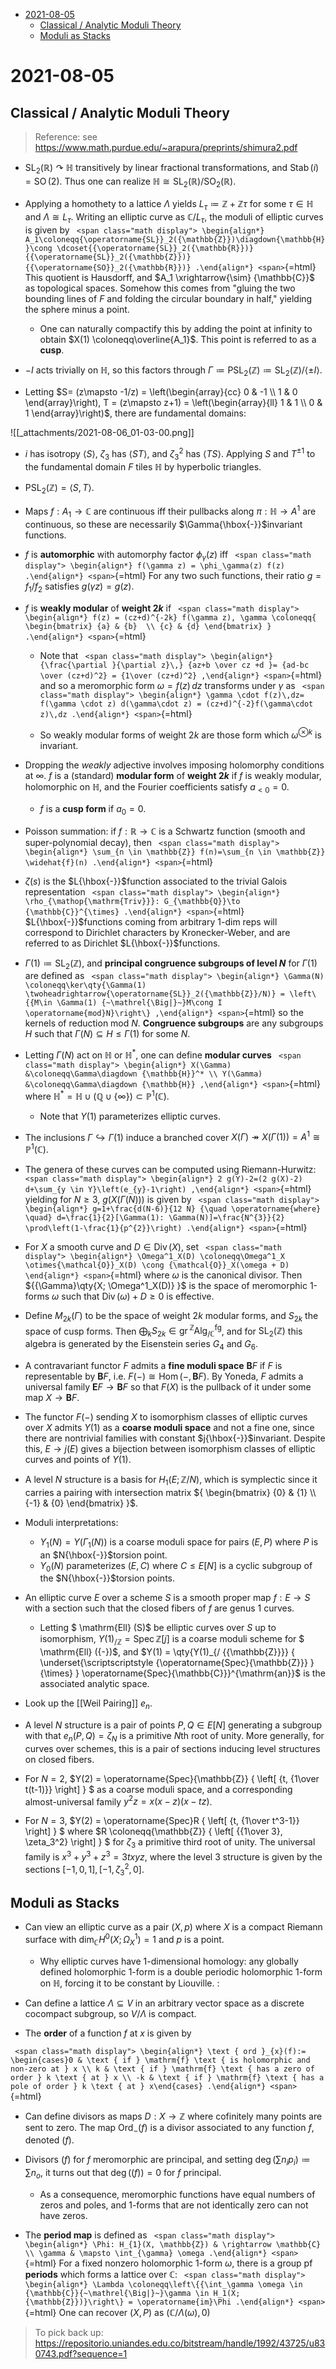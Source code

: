 -   [2021-08-05](#section)
    -   [Classical / Analytic Moduli Theory](#classical-analytic-moduli-theory)
    -   [Moduli as Stacks](#moduli-as-stacks)














2021-08-05
==========

Classical / Analytic Moduli Theory
----------------------------------

> Reference: see <https://www.math.purdue.edu/~arapura/preprints/shimura2.pdf>

-   ${\operatorname{SL}}_2({\mathbb{R}})\curvearrowright{\mathbb{H}}$ transitively by linear fractional transformations, and ${\operatorname{Stab}}(i) = {\operatorname{SO}}(2)$. Thus one can realize ${\mathbb{H}}\cong {\operatorname{SL}}_2({\mathbb{R}})/{\operatorname{SO}}_2({\mathbb{R}})$.

-   Applying a homothety to a lattice $\Lambda$ yields $L_\tau \coloneqq{\mathbb{Z}}+ {\mathbb{Z}}\tau$ for some $\tau\in{\mathbb{H}}$ and $\Lambda \cong L_\tau$. Writing an elliptic curve as ${\mathbb{C}}/L_\tau$, the moduli of elliptic curves is given by `
    <span class="math display">
    \begin{align*}
    A_1\coloneqq{\operatorname{SL}}_2({\mathbb{Z}})\diagdown{\mathbb{H}}\cong \dcoset{{\operatorname{SL}}_2({\mathbb{R}})}{{\operatorname{SL}}_2({\mathbb{Z}})}{{\operatorname{SO}}_2({\mathbb{R}})}
    .\end{align*}
    <span>`{=html} This quotient is Hausdorff, and $A_1 \xrightarrow{\sim} {\mathbb{C}}$ as topological spaces. Somehow this comes from "gluing the two bounding lines of $F$ and folding the circular boundary in half," yielding the sphere minus a point.

    -   One can naturally compactify this by adding the point at infinity to obtain $X(1) \coloneqq\overline{A_1}$. This point is referred to as a **cusp**.

-   $-I$ acts trivially on ${\mathbb{H}}$, so this factors through $\Gamma \coloneqq{\operatorname{PSL}}_2({\mathbb{Z}}) \coloneqq{\operatorname{SL}}_2({\mathbb{Z}})/\left\langle{\pm I}\right\rangle$.

-   Letting $S= (z\mapsto -1/z) = \left(\begin{array}{cc} 0 & -1 \\ 1 & 0 \end{array}\right), T = (z\mapsto z+1) = \left(\begin{array}{ll} 1 & 1 \\ 0 & 1 \end{array}\right)$, there are fundamental domains:

![[_attachments/2021-08-06_01-03-00.png]]

-   $i$ has isotropy $\left\langle{S}\right\rangle$, $\zeta_3$ has $\left\langle{ST}\right\rangle$, and $\zeta_3^2$ has $\left\langle{TS}\right\rangle$. Applying $S$ and $T^{\pm 1}$ to the fundamental domain $F$ tiles ${\mathbb{H}}$ by hyperbolic triangles.

-   ${\operatorname{PSL}}_2({\mathbb{Z}}) = \left\langle{S, T}\right\rangle$.

-   Maps $f: A_1\to {\mathbb{C}}$ are continuous iff their pullbacks along $\pi: {\mathbb{H}}\to A^1$ are continuous, so these are necessarily $\Gamma{\hbox{-}}$invariant functions.

-   $f$ is **automorphic** with automorphy factor $\phi_\gamma(z)$ iff `
    <span class="math display">
    \begin{align*}
    f(\gamma z) = \phi_\gamma(z) f(z)
    .\end{align*}
    <span>`{=html} For any two such functions, their ratio $g=f_1/f_2$ satisfies $g(\gamma z) = g(z)$.

-   $f$ is **weakly modular** of **weight $2k$** if `
    <span class="math display">
    \begin{align*}
    f(z) = (cz+d)^{-2k} f(\gamma z), \gamma \coloneqq{
    \begin{bmatrix}
      {a} & {b} 
    \\
      {c} & {d}
    \end{bmatrix}
    }
    .\end{align*}
    <span>`{=html}

    -   Note that `
        <span class="math display">
        \begin{align*}
        {\frac{\partial }{\partial z}\,} {az+b \over cz +d }= {ad-bc \over (cz+d)^2} = {1\over (cz+d)^2}
        ,\end{align*}
        <span>`{=html} and so a meromorphic form $\omega = f(z) \,dz$ transforms under $\gamma$ as `
        <span class="math display">
        \begin{align*}
        \gamma \cdot f(z)\,dz= f(\gamma \cdot z) d(\gamma\cdot z) = (cz+d)^{-2}f(\gamma\cdot z)\,dz
        .\end{align*}
        <span>`{=html}

    -   So weakly modular forms of weight $2k$ are those form which $\omega^{\otimes k}$ is invariant.

-   Dropping the *weakly* adjective involves imposing holomorphy conditions at $\infty$. $f$ is a (standard) **modular form** of **weight $2k$** if $f$ is weakly modular, holomorphic on ${\mathbb{H}}$, and the Fourier coefficients satisfy $a_{<0} = 0$.

    -   $f$ is a **cusp form** if $a_0 = 0$.

-   Poisson summation: if $f:{\mathbb{R}}\to {\mathbb{C}}$ is a Schwartz function (smooth and super-polynomial decay), then `
    <span class="math display">
    \begin{align*}
    \sum_{n \in \mathbb{Z}} f(n)=\sum_{n \in \mathbb{Z}} \widehat{f}(n)
    .\end{align*}
    <span>`{=html}

-   $\zeta(s)$ is the $L{\hbox{-}}$function associated to the trivial Galois representation `
    <span class="math display">
    \begin{align*}
    \rho_{\mathop{\mathrm{Triv}}}: G_{\mathbb{Q}}\to {\mathbb{C}}^{\times}
    .\end{align*}
    <span>`{=html} $L{\hbox{-}}$functions coming from arbitrary 1-dim reps will correspond to Dirichlet characters by Kronecker-Weber, and are referred to as Dirichlet $L{\hbox{-}}$functions.

-   $\Gamma(1) \coloneqq{\operatorname{SL}}_2({\mathbb{Z}})$, and **principal congruence subgroups of level $N$** for $\Gamma(1)$ are defined as `
    <span class="math display">
    \begin{align*}
    \Gamma(N) \coloneqq\ker\qty{\Gamma(1) \twoheadrightarrow{\operatorname{SL}}_2({\mathbb{Z}}/N)} = \left\{{M\in \Gamma(1) {~\mathrel{\Big|}~}M\cong I \operatorname{mod}N}\right\}
    ,\end{align*}
    <span>`{=html} so the kernels of reduction mod $N$. **Congruence subgroups** are any subgroups $H$ such that $\Gamma(N) \subseteq H \leq \Gamma(1)$ for some $N$.

-   Letting $\Gamma(N)$ act on ${\mathbb{H}}$ or ${\mathbb{H}}^*$, one can define **modular curves** `
    <span class="math display">
    \begin{align*}
    X(\Gamma) &\coloneqq\Gamma\diagdown {\mathbb{H}}^* \\
    Y(\Gamma) &\coloneqq\Gamma\diagdown {\mathbb{H}}
    ,\end{align*}
    <span>`{=html} where ${\mathbb{H}}^* = {\mathbb{H}}\cup({\mathbb{Q}}\cup\left\{{\infty}\right\}) \subset {\mathbb{P}}^1({\mathbb{C}})$.

    -   Note that $Y(1)$ parameterizes elliptic curves.

-   The inclusions $\Gamma \hookrightarrow\Gamma(1)$ induce a branched cover $X(\Gamma) \twoheadrightarrow X(\Gamma(1)) = A^1 \cong {\mathbb{P}}^1({\mathbb{C}})$.

-   The genera of these curves can be computed using Riemann-Hurwitz: `
    <span class="math display">
    \begin{align*}
    2 g(Y)-2=(2 g(X)-2) d+\sum_{y \in Y}\left(e_{y}-1\right)
    ,\end{align*}
    <span>`{=html} yielding for $N\geq 3$, $g(X(\Gamma(N)))$ is given by `
    <span class="math display">
    \begin{align*}
    g=1+\frac{d(N-6)}{12 N}
    {\quad \operatorname{where} \quad}
    d=\frac{1}{2}[\Gamma(1): \Gamma(N)]=\frac{N^{3}}{2} \prod\left(1-\frac{1}{p^{2}}\right)
    .\end{align*}
    <span>`{=html}

-   For $X$ a smooth curve and $D\in \operatorname{Div}(X)$, set `
    <span class="math display">
    \begin{align*}
    \Omega^1_X(D) \coloneqq\Omega^1_X \otimes{\mathcal{O}}_X(D) \cong {\mathcal{O}}_X(\omega + D)
    \end{align*}
    <span>`{=html} where $\omega$ is the canonical divisor. Then ${{\Gamma}\qty{X; \Omega^1_X(D)} }$ is the space of meromorphic 1-forms $\omega$ such that $\operatorname{Div}(\omega) + D \geq 0$ is effective.

-   Define $M_{2k}(\Gamma)$ to be the space of weight $2k$ modular forms, and $S_{2k}$ the space of cusp forms. Then $\bigoplus_k S_{2k} \in {\mathsf{gr}\,}^{\mathbb{Z}}{\mathsf{Alg}}_{/ {{\mathbb{C}}}} ^{\mathrm{fg}}$, and for ${\operatorname{SL}}_2({\mathbb{Z}})$ this algebra is generated by the Eisenstein series $G_4$ and $G_6$.

-   A contravariant functor $F$ admits a **fine moduli space** ${\mathbf{B}}F$ if $F$ is representable by ${\mathbf{B}}F$, i.e. $F({-}) \cong \mathop{\mathrm{Hom}}({-}, {\mathbf{B}}F)$. By Yoneda, $F$ admits a universal family ${\mathbf{E}}F \to {\mathbf{B}}F$ so that $F(X)$ is the pullback of it under some map $X\to {\mathbf{B}}F$.

-   The functor $F({-})$ sending $X$ to isomorphism classes of elliptic curves over $X$ admits $Y(1)$ as a **coarse moduli space** and not a fine one, since there are nontrivial families with constant $j{\hbox{-}}$invariant. Despite this, $E\to j(E)$ gives a bijection between isomorphism classes of elliptic curves and points of $Y(1)$.

-   A level $N$ structure is a basis for $H_1(E; {\mathbb{Z}}/N)$, which is symplectic since it carries a pairing with intersection matrix ${
    \begin{bmatrix}
      {0} & {1} 
    \\
      {-1} & {0}
    \end{bmatrix}
    }$.

-   Moduli interpretations:

    -   $Y_1(N) = Y(\Gamma_1(N))$ is a coarse moduli space for pairs $(E, P)$ where $P$ is an $N{\hbox{-}}$torsion point.
    -   $Y_0(N)$ parameterizes $(E, C)$ where $C\leq E[N]$ is a cyclic subgroup of the $N{\hbox{-}}$torsion points.

-   An elliptic curve $E$ over a scheme $S$ is a smooth proper map $f:E\to S$ with a section such that the closed fibers of $f$ are genus 1 curves.

    -   Letting $ \mathrm{Ell} (S)$ be elliptic curves over $S$ up to isomorphism, $Y(1)_{/ {{\mathbb{Z}}}}  = \operatorname{Spec}{\mathbb{Z}}[j]$ is a coarse moduli scheme for $ \mathrm{Ell} ({-})$, and $Y(1) = \qty{Y(1)_{/ {{\mathbb{Z}}}}  { \underset{\scriptscriptstyle {\operatorname{Spec}{\mathbb{Z}}} }{\times} } \operatorname{Spec}{\mathbb{C}}}^{\mathrm{an}}$ is the associated analytic space.

-   Look up the \[\[Weil Pairing\]\] $e_n$.

-   A level $N$ structure is a pair of points $P, Q \in E[N]$ generating a subgroup with that $e_n(P, Q) = \zeta_N$ is a primitive $N$th root of unity. More generally, for curves over schemes, this is a pair of sections inducing level structures on closed fibers.

-   For $N=2$, $Y(2) = \operatorname{Spec}{\mathbb{Z}} { \left[ {t, {1\over t(t-1)}} \right] } $ as a coarse moduli space, and a corresponding almost-universal family $y^2z = x(x-z)(x-tz)$.

-   For $N=3$, $Y(2) = \operatorname{Spec}R { \left[ {t, {1\over t^3-1}} \right] } $ where $R \coloneqq{\mathbb{Z}} { \left[ {{1\over 3}, \zeta_3^2} \right] } $ for $\zeta_3$ a primitive third root of unity. The universal family is $x^3 + y^3 + z^3 = 3txyz$, where the level 3 structure is given by the sections ${\left[ {-1, 0, 1} \right]}, [-1, \zeta_3^2, 0]$.

Moduli as Stacks
----------------

-   Can view an elliptic curve as a pair $(X, p)$ where $X$ is a compact Riemann surface with $\dim_{\mathbb{C}}H^0(X; \Omega^1_X) = 1$ and $p$ is a point.

    -   Why elliptic curves have 1-dimensional homology: any globally defined holomorphic 1-form is a double periodic holomorphic 1-form on ${\mathbb{H}}$, forcing it to be constant by Liouville. :

-   Can define a lattice $\Lambda \subseteq V$ in an arbitrary vector space as a discrete cocompact subgroup, so $V/\Lambda$ is compact.

-   The **order** of a function $f$ at $x$ is given by

`
<span class="math display">
\begin{align*}
\text { ord }_{x}(f):= \begin{cases}0 & \text { if } \mathrm{f} \text { is holomorphic and non-zero at } x \\ k & \text { if } \mathrm{f} \text { has a zero of order } k \text { at } x \\ -k & \text { if } \mathrm{f} \text { has a pole of order } k \text { at } x\end{cases}
.\end{align*}
<span>`{=html}

-   Can define divisors as maps $D:X\to {\mathbb{Z}}$ where cofinitely many points are sent to zero. The map ${\operatorname{Ord}}_{{-}}(f)$ is a divisor associated to any function $f$, denoted $(f)$.

-   Divisors $(f)$ for $f$ meromorphic are principal, and setting $\deg(\sum n_i p_i) \coloneqq\sum n_o$, it turns out that $\deg((f)) = 0$ for $f$ principal.

    -   As a consequence, meromorphic functions have equal numbers of zeros and poles, and 1-forms that are not identically zero can not have zeros.

-   The **period map** is defined as `
    <span class="math display">
    \begin{align*}
    \Phi: H_{1}(X, \mathbb{Z}) & \rightarrow \mathbb{C} \\
    \gamma & \mapsto \int_{\gamma} \omega
    .\end{align*}
    <span>`{=html} For a fixed nonzero holomorphic 1-form $\omega$, there is a group pf **periods** which forms a lattice over ${\mathbb{C}}$: `
    <span class="math display">
    \begin{align*}
    \Lambda \coloneqq\left\{{\int_\gamma \omega \in {\mathbb{C}}{~\mathrel{\Big|}~}\gamma \in H_1(X; {\mathbb{Z}})}\right\} = \operatorname{im}\Phi
    .\end{align*}
    <span>`{=html} One can recover $(X, P)$ as $({\mathbb{C}}/\Lambda(\omega), 0)$

> To pick back up: <https://repositorio.uniandes.edu.co/bitstream/handle/1992/43725/u830743.pdf?sequence=1>
